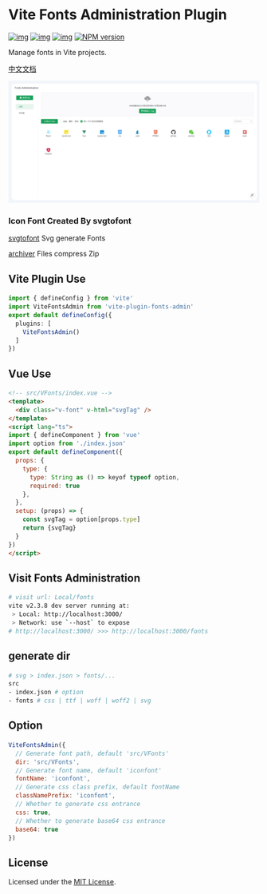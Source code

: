 # Vite Fonts Administration Plugin

[![img](https://img.shields.io/github/issues/TuiMao233/vite-plugin-fonts-admin.svg)](https://github.com/TuiMao233/vite-plugin-fonts-admin/issues)
[![img](https://img.shields.io/github/forks/TuiMao233/vite-plugin-fonts-admin.svg)](https://github.com/TuiMao233/vite-plugin-fonts-admin/network/members)
[![img](https://img.shields.io/github/stars/TuiMao233/vite-plugin-fonts-admin.svg)](https://github.com/TuiMao233/vite-plugin-fonts-admin/stargazers)
[![NPM version](https://img.shields.io/npm/v/vite-plugin-fonts-admin.svg)](https://www.npmjs.com/package/vite-plugin-fonts-admin)

Manage fonts in Vite projects.

[中文文档](https://github.com/TuiMao233/vite-plugin-fonts-admin/blob/main/README_CN.md)

![view](images/view.png)

### Icon Font Created By svgtofont

[svgtofont](https://github.com/jaywcjlove/svgtofont#readme) Svg generate Fonts

[archiver](https://github.com/archiverjs/node-archiver) Files compress Zip

## Vite Plugin Use

~~~typescript
import { defineConfig } from 'vite'
import ViteFontsAdmin from 'vite-plugin-fonts-admin'
export default defineConfig({
  plugins: [
    ViteFontsAdmin()
  ]
})
~~~

## Vue Use

~~~html
<!-- src/VFonts/index.vue -->
<template>
  <div class="v-font" v-html="svgTag" />
</template>
<script lang="ts">
import { defineComponent } from 'vue'
import option from './index.json'
export default defineComponent({
  props: {
    type: {
      type: String as () => keyof typeof option,
      required: true
    },
  },
  setup: (props) => {
    const svgTag = option[props.type]
    return {svgTag}
  }
})
</script>
~~~

## Visit Fonts Administration

~~~sh
# visit url: Local/fonts
vite v2.3.8 dev server running at:
 > Local: http://localhost:3000/
 > Network: use `--host` to expose
# http://localhost:3000/ >>> http://localhost:3000/fonts
~~~

## generate dir

~~~sh
# svg > index.json > fonts/...
src
- index.json # option
- fonts # css | ttf | woff | woff2 | svg
~~~

## Option

~~~js
ViteFontsAdmin({
  // Generate font path, default 'src/VFonts'
  dir: 'src/VFonts',
  // Generate font name, default 'iconfont'
  fontName: 'iconfont',
  // Generate css class prefix, default fontName
  classNamePrefix: 'iconfont',
  // Whether to generate css entrance
  css: true,
  // Whether to generate base64 css entrance
  base64: true
})
~~~

## License

Licensed under the [MIT License](https://opensource.org/licenses/MIT).

